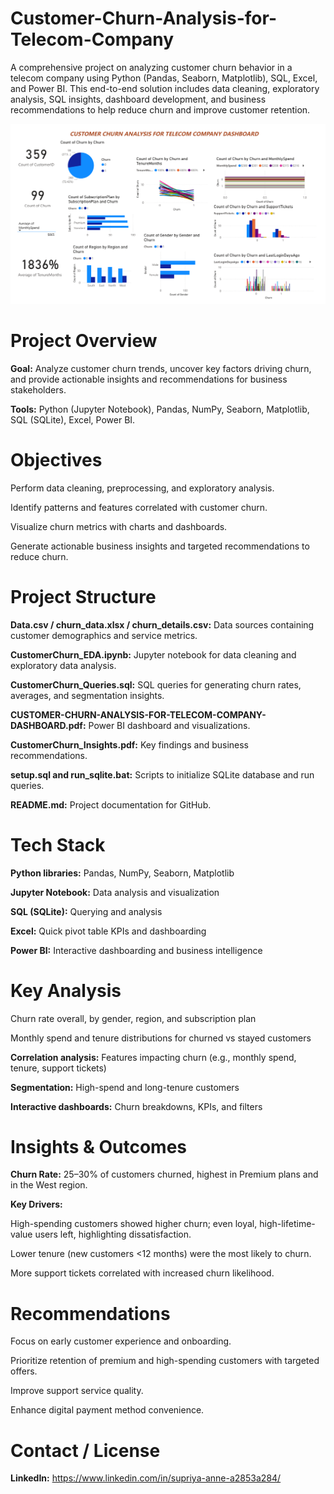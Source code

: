 # Customer-Churn-Analysis-for-Telecom-Company
A comprehensive project on analyzing customer churn behavior in a telecom company using Python (Pandas, Seaborn, Matplotlib), SQL, Excel, and Power BI. This end-to-end solution includes data cleaning, exploratory analysis, SQL insights, dashboard development, and business recommendations to help reduce churn and improve customer retention.

![Customer Churn Dashboard](Dashboard.png)

# Project Overview
**Goal:** Analyze customer churn trends, uncover key factors driving churn, and provide actionable insights and recommendations for business stakeholders.

**Tools:** Python (Jupyter Notebook), Pandas, NumPy, Seaborn, Matplotlib, SQL (SQLite), Excel, Power BI.

# Objectives
Perform data cleaning, preprocessing, and exploratory analysis.

Identify patterns and features correlated with customer churn.

Visualize churn metrics with charts and dashboards.

Generate actionable business insights and targeted recommendations to reduce churn.

# Project Structure
**Data.csv / churn_data.xlsx / churn_details.csv:** Data sources containing customer demographics and service metrics.

**CustomerChurn_EDA.ipynb:** Jupyter notebook for data cleaning and exploratory data analysis.

**CustomerChurn_Queries.sql:** SQL queries for generating churn rates, averages, and segmentation insights.

**CUSTOMER-CHURN-ANALYSIS-FOR-TELECOM-COMPANY-DASHBOARD.pdf:** Power BI dashboard and visualizations.

**CustomerChurn_Insights.pdf:** Key findings and business recommendations.

**setup.sql and run_sqlite.bat:** Scripts to initialize SQLite database and run queries.

**README.md:** Project documentation for GitHub.


# Tech Stack
**Python libraries:** Pandas, NumPy, Seaborn, Matplotlib

**Jupyter Notebook:** Data analysis and visualization

**SQL (SQLite):** Querying and analysis

**Excel:** Quick pivot table KPIs and dashboarding

**Power BI:** Interactive dashboarding and business intelligence

# Key Analysis
Churn rate overall, by gender, region, and subscription plan

Monthly spend and tenure distributions for churned vs stayed customers

**Correlation analysis:** Features impacting churn (e.g., monthly spend, tenure, support tickets)

**Segmentation:** High-spend and long-tenure customers

**Interactive dashboards:** Churn breakdowns, KPIs, and filters

# Insights & Outcomes
**Churn Rate:** 25–30% of customers churned, highest in Premium plans and in the West region.

**Key Drivers:**

High-spending customers showed higher churn; even loyal, high-lifetime-value users left, highlighting dissatisfaction.

Lower tenure (new customers <12 months) were the most likely to churn.

More support tickets correlated with increased churn likelihood.

# Recommendations

Focus on early customer experience and onboarding.

Prioritize retention of premium and high-spending customers with targeted offers.

Improve support service quality.

Enhance digital payment method convenience.


 # Contact / License

**LinkedIn:** https://www.linkedin.com/in/supriya-anne-a2853a284/

